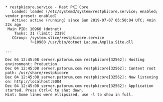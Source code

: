 ﻿```
* restpkicore.service - Rest PKI Core
   Loaded: loaded (/etc/systemd/system/restpkicore.service; enabled; vendor preset: enabled)
   Active: active (running) since Sun 2019-07-07 05:50:04 UTC; 4min 22s ago
 Main PID: 10960 (dotnet)
    Tasks: 31 (limit: 2319)
   CGroup: /system.slice/restpkicore.service
           └─10960 /usr/bin/dotnet Lacuna.Amplia.Site.dll

...

Dec 04 12:45:08 server.patorum.com restpkicore[32562]: Hosting environment: Production
Dec 04 12:45:08 server.patorum.com restpkicore[32562]: Content root path: /usr/share/restpkicore
Dec 04 12:45:08 server.patorum.com restpkicore[32562]: Now listening on: http://localhost:5004
Dec 04 12:45:08 server.patorum.com restpkicore[32562]: Application started. Press Ctrl+C to shut down.
Hint: Some lines were ellipsized, use -l to show in full.
```
